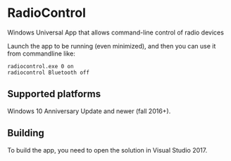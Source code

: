 # RadioControl
Windows Universal App that allows command-line control of radio devices

Launch the app to be running (even minimized), and then you can use it from commandline like:

    radiocontrol.exe 0 on
    radiocontrol Bluetooth off

## Supported platforms

Windows 10 Anniversary Update and newer (fall 2016+).

## Building

To build the app, you need to open the solution in Visual Studio 2017.
